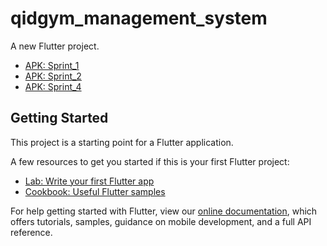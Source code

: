 # qidgym_management_system

A new Flutter project.

- [APK: Sprint_1](https://drive.google.com/drive/folders/17y9uSlwP7x_tkzprWd7B8aPkG3_hYdM6?usp=sharing)
- [APK: Sprint_2](https://drive.google.com/file/d/1WdHSHyZBW55-2KRogsS4eohS5QArRv0H/view?usp=sharing)
- [APK: Sprint_4](https://drive.google.com/drive/folders/1dnLwSbF6N2mJKeu3-O2G8uPpjhdHjHew?usp=sharing)

## Getting Started

This project is a starting point for a Flutter application.

A few resources to get you started if this is your first Flutter project:

- [Lab: Write your first Flutter app](https://flutter.dev/docs/get-started/codelab)
- [Cookbook: Useful Flutter samples](https://flutter.dev/docs/cookbook)

For help getting started with Flutter, view our
[online documentation](https://flutter.dev/docs), which offers tutorials,
samples, guidance on mobile development, and a full API reference.
